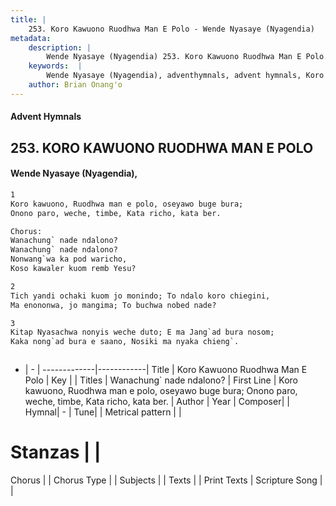 ```yaml
---
title: |
    253. Koro Kawuono Ruodhwa Man E Polo - Wende Nyasaye (Nyagendia)
metadata:
    description: |
        Wende Nyasaye (Nyagendia) 253. Koro Kawuono Ruodhwa Man E Polo. Koro kawuono, Ruodhwa man e polo, oseyawo buge bura; Onono paro, weche, timbe, Kata richo, kata ber.  Chorus: Wanachung` nade ndalono? Wanachung` nade ndalono? Nonwang`wa ka pod waricho, Koso kawaler kuom remb Yesu?  
    keywords:  |
        Wende Nyasaye (Nyagendia), adventhymnals, advent hymnals, Koro Kawuono Ruodhwa Man E Polo, Koro kawuono, Ruodhwa man e polo, oseyawo buge bura; Onono paro, weche, timbe, Kata richo, kata ber.. Wanachung` nade ndalono?
    author: Brian Onang'o
---
```


#### Advent Hymnals
## 253. KORO KAWUONO RUODHWA MAN E POLO
####  Wende Nyasaye (Nyagendia),

```txt
1
Koro kawuono, Ruodhwa man e polo, oseyawo buge bura;
Onono paro, weche, timbe, Kata richo, kata ber.

Chorus:
Wanachung` nade ndalono?
Wanachung` nade ndalono?
Nonwang`wa ka pod waricho,
Koso kawaler kuom remb Yesu?

2
Tich yandi ochaki kuom jo monindo; To ndalo koro chiegini,
Ma enononwa, jo mangima; To buchwa nobed nade?

3
Kitap Nyasachwa nonyis weche duto; E ma Jang`ad bura nosom;
Kaka nong`ad bura e saano, Nosiki ma nyaka chieng`.



```

- |   -  |
-------------|------------|
Title | Koro Kawuono Ruodhwa Man E Polo |
Key |  |
Titles | Wanachung` nade ndalono? |
First Line | Koro kawuono, Ruodhwa man e polo, oseyawo buge bura; Onono paro, weche, timbe, Kata richo, kata ber. |
Author | 
Year | 
Composer| |
Hymnal|  - |
Tune|  |
Metrical pattern | |
# Stanzas |  |
Chorus |  |
Chorus Type |  |
Subjects | |
Texts |  |
Print Texts | 
Scripture Song |  |
    
